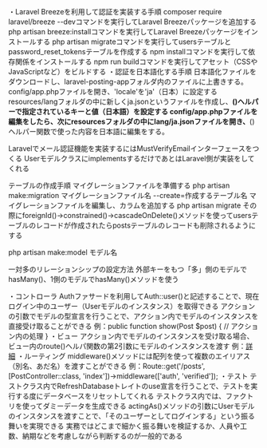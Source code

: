 ・Laravel Breezeを利用して認証を実装する手順
composer require laravel/breeze --devコマンドを実行してLaravel Breezeパッケージを追加する
php artisan breeze:installコマンドを実行してLaravel Breezeパッケージをインストールする
php artisan migrateコマンドを実行してusersテーブルとpassword_reset_tokensテーブルを作成する
npm installコマンドを実行して依存関係をインストールする
npm run buildコマンドを実行してアセット（CSSやJavaScriptなど）をビルドする
・認証を日本語化する手順
日本語化ファイルをダウンロードし、laravel-posting-appフォルダ内のファイルに上書きする。
config/app.phpファイルを開き、'locale'を'ja'（日本）に設定する
resources/langフォルダの中に新しくja.jsonというファイルを作成し、__()ヘルパーで指定されているキーと値（日本語）を設定する
config/app.phpファイルを編集をしたら、次にresourcesフォルダの中にlang/ja.jsonファイルを開き、__()ヘルパー関数で使った内容を日本語に編集をする。

Laravelでメール認証機能を実装するにはMustVerifyEmailインターフェースをつくる
UserモデルクラスにimplementsするだけであとはLaravel側が実装をしてくれる

テーブルの作成手順
マイグレーションファイルを準備する
php artisan make:migration マイグレーションファイル名 --create=作成するテーブル名
マイグレーションファイルを編集し、カラムを追加する
php artisan migrate
その際にforeignId()->constrained()->cascadeOnDelete()メソッドを使ってusersテーブルのレコードが作成されたらpostsテーブルのレコードも削除されるようにする

php artisan make:model モデル名

一対多のリレーションシップの設定方法
外部キーをもつ「多」側のモデルでhasMany()、1側のモデルでhasMany()メソッドを使う

・コントローラ
Authファサードを利用してAuth::user()と記述することで、現在ログイン中のユーザー（Userモデルのインスタンス）を取得できる
アクションの引数でモデルの型宣言を行うことで、アクション内でモデルのインスタンスを直接受け取ることができる
例：public function show(Post $post) { // アクション内の処理 }
・ビュー
アクション内でモデルのインスタンスを受け取る場合、ビュー内のroute()ヘルパ関数の第2引数にモデルのインスタンスを渡す
例：<a href="{{ route('posts.show', $post) }}">詳細</a>
・ルーティング
middleware()メソッドには配列を使って複数のエイリアス（別名、あだ名）を渡すことができる
例：Route::get('/posts', [PostController::class, 'index'])->middleware(['auth', 'verified']);
・テスト
テストクラス内でRefreshDatabaseトレイトのuse宣言を行うことで、テストを実行する度にデータベースをリセットしてくれる
テストクラス内では、ファクトリを使ってダミーデータを生成できる
actingAs()メソッドの引数にUserモデルのインスタンスを渡すことで、「そのユーザーとしてログインする」という振る舞いを実現できる
実務ではどこまで細かく振る舞いを検証するか、人員や工数、納期などを考慮しながら判断するのが一般的である